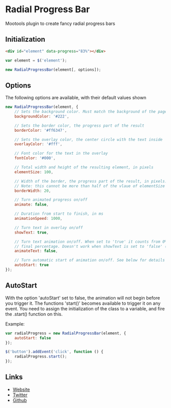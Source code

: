 Radial Progress Bar
=============

Mootools plugin to create fancy radial progress bars

Initialization
--------------

```html
<div id="element" data-progress="83%"></div>
````

```javascript
var element = $('element');

new RadialProgressBar(element[, options]);
```

Options
-------

The following options are available, with their default values shown
```javascript
new RadialProgressBar(element, {
    // Sets the background color. Must match the background of the page for optimal effect
    backgroundColor: '#222',

    // Sets the border color, the progress part of the result
    borderColor: '#ff6347',

    // Sets the overlay color, the center circle with the text inside
    overlayColor: '#fff',

    // Font color for the text in the overlay
    fontColor: '#000',

    // Total width and height of the resulting element, in pixels
    elementSize: 100,

    // Width of the border, the progress part of the result, in pixels.
    // Note: this cannot be more than half of the vlaue of elementSize
    borderWidth: 20,

    // Turn animated progress on/off
    animate: false,

    // Duration from start to finish, in ms
    animationSpeed: 1000,

    // Turn text in overlay on/off
    showText: true,

    // Turn text animation on/off. When set to 'true' it counts from 0% to the
    // final percentage. Doesn't work when showText is set to 'false' (obviously)
    animateText: false,

    // Turn automatic start of animation on/off. See below for details
    autoStart: true
});
```

AutoStart
---------

With the option 'autoStart' set to false, the animation will not begin before you trigger it. The functions 'start()' becomes available to trigger it on any event.
You need to assign the initialization of the class to a variable, and fire the .start() function on this.

Example:

```javascript
var radialProgress = new RadialProgressBar(element, {
    autoStart: false
});

$('button').addEvent('click', function () {
    radialProgress.start();
});
```

Links
-----

* [Website](http://www.mrpapercut.com)
* [Twitter](http://twitter.com/Mr_Papercut)
* [Github](http://github.com/mrpapercut/radialProgressBar)